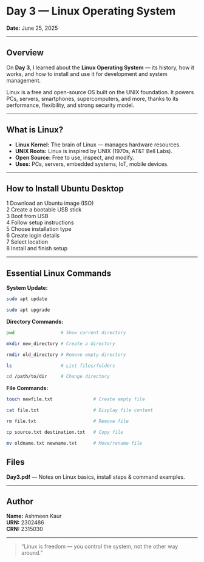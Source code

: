 # Day 3 — Linux Operating System

**Date:** June 25, 2025

---

## Overview

On **Day 3**, I learned about the **Linux Operating System** — its history, how it works, and how to install and use it for development and system management.

Linux is a free and open-source OS built on the UNIX foundation. It powers PCs, servers, smartphones, supercomputers, and more, thanks to its performance, flexibility, and strong security model.

---

## What is Linux?

-  **Linux Kernel:** The brain of Linux — manages hardware resources.
-  **UNIX Roots:** Linux is inspired by UNIX (1970s, AT&T Bell Labs).
-  **Open Source:** Free to use, inspect, and modify.
-  **Uses:** PCs, servers, embedded systems, IoT, mobile devices.

---

## How to Install Ubuntu Desktop

1️ Download an Ubuntu image (ISO)  
2️ Create a bootable USB stick  
3️ Boot from USB  
4️ Follow setup instructions  
5️ Choose installation type  
6️ Create login details  
7️ Select location  
8️ Install and finish setup

---

## Essential Linux Commands

**System Update:**
```bash
sudo apt update
```

```bash
sudo apt upgrade
```
**Directory Commands:**
```bash
pwd                 # Show current directory
```

```bash
mkdir new_directory # Create a directory
```

```bash
rmdir old_directory # Remove empty directory
```

```bash
ls                  # List files/folders
```

```bash
cd /path/to/dir     # Change directory
```
**File Commands:**
```bash
touch newfile.txt               # Create empty file
```

```bash
cat file.txt                    # Display file content
```

```bash
rm file.txt                     # Remove file
```

```bash
cp source.txt destination.txt   # Copy file
```

```bash
mv oldname.txt newname.txt      # Move/rename file
```

## Files
**Day3.pdf** — Notes on Linux basics, install steps & command examples.

---

## Author

**Name:** Ashmeen Kaur  
**URN:** 2302486  
**CRN:** 2315030

---

> “Linux is freedom — you control the system, not the other way around.”
